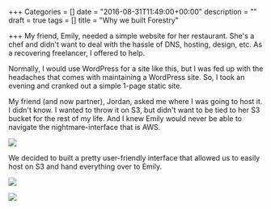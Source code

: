 +++
Categories = []
date = "2016-08-31T11:49:00+00:00"
description = ""
draft = true
tags = []
title = "Why we built Forestry"

+++
My friend, Emily, needed a simple website for her restaurant.  She's a chef and didn't want to deal with the hassle of DNS, hosting, design, etc.  As a recovering freelancer, I offered to help. 

Normally, I would use WordPress for a site like this, but I was fed up with the headaches that comes with maintaining a WordPress site.  So, I took an evening and cranked out a simple 1-page static site.

My friend (and now partner), Jordan, asked me where I was going to host it.  I didn't know.  I wanted to throw it on S3, but didn't want to be tied to her S3 bucket for the rest of my life. And I knew Emily would never be able to navigate the nightmare-interface that is AWS.

![](/blog/forestryio/images/aws-console-puke.png)

We decided to built a pretty user-friendly interface that allowed us to easily host on S3 and hand everything over to Emily.

![](/blog/forestryio/images/admin1.png)

![](/blog/forestryio/images/cms2.png)
